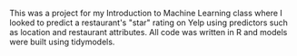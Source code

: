 This was a project for my Introduction to Machine Learning class where I looked to predict a restaurant's "star" rating on Yelp using predictors such as location and restaurant attributes. All code was written in R and models were built using tidymodels. 
